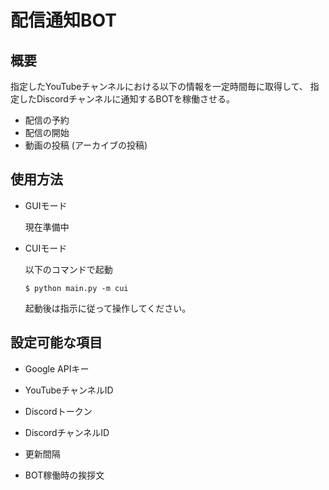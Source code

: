 # 配信通知BOT
## 概要
指定したYouTubeチャンネルにおける以下の情報を一定時間毎に取得して、
指定したDiscordチャンネルに通知するBOTを稼働させる。

- 配信の予約
- 配信の開始
- 動画の投稿 (アーカイブの投稿)

## 使用方法
- GUIモード

    現在準備中

- CUIモード

    以下のコマンドで起動

    `
    $ python main.py -m cui
    `

    起動後は指示に従って操作してください。

## 設定可能な項目
- Google APIキー

- YouTubeチャンネルID

- Discordトークン

- DiscordチャンネルID

- 更新間隔

- BOT稼働時の挨拶文